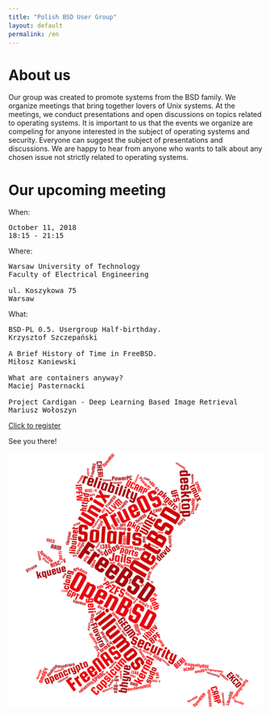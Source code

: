 ```yaml
---
title: "Polish BSD User Group"
layout: default
permalink: /en
---
```

<h1>About us</h1>
<p>Our group was created to promote systems from the BSD family. We organize meetings that bring together lovers of Unix systems. At the meetings, we conduct presentations and open discussions on topics related to operating systems. It is important to us that the events we organize are compeling for anyone interested in the subject of operating systems and security. Everyone can suggest the subject of presentations and discussions. We are happy to hear from anyone who wants to talk about any chosen issue not strictly related to operating systems.</p>

<h1>Our upcoming meeting</h1>

When:
<pre>
October 11, 2018
18:15 - 21:15
</pre>
Where:
<pre>
Warsaw University of Technology
Faculty of Electrical Engineering

ul. Koszykowa 75
Warsaw
</pre>
What:
<pre style="white-space: pre-wrap;">
BSD-PL 0.5. Usergroup Half-birthday.
Krzysztof Szczepański

A Brief History of Time in FreeBSD.
Miłosz Kaniewski

What are containers anyway?
Maciej Pasternacki

Project Cardigan - Deep Learning Based Image Retrieval
Mariusz Wołoszyn
</pre>

<a href="https://bit.ly/bsd-pl-6">Click to register</a>

See you there!

![Topics](bsd-words-cloud.png)
